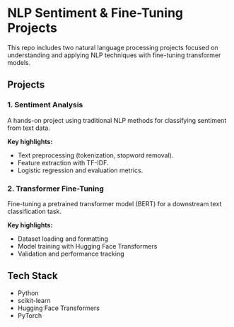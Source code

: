 # NLP Sentiment & Fine-Tuning Projects

This repo includes two natural language processing projects focused on understanding and applying NLP techniques with fine-tuning transformer models.

## Projects

### 1. Sentiment Analysis
A hands-on project using traditional NLP methods for classifying sentiment from text data.

**Key highlights:**
- Text preprocessing (tokenization, stopword removal).
- Feature extraction with TF-IDF.
- Logistic regression and evaluation metrics.

### 2. Transformer Fine-Tuning
Fine-tuning a pretrained transformer model (BERT) for a downstream text classification task.

**Key highlights:**
- Dataset loading and formatting
- Model training with Hugging Face Transformers
- Validation and performance tracking

## Tech Stack
- Python
- scikit-learn
- Hugging Face Transformers
- PyTorch
